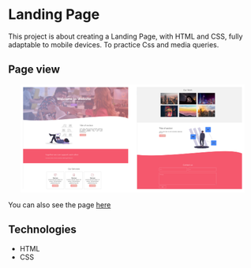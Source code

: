 # Landing Page

This project is about creating a Landing Page, with HTML and CSS, fully adaptable to mobile devices. To practice Css and media queries.

## Page view

<p align="center">
<img src="./img/landing.jpg" width=90%>
</p>

You can also see the page [here](https://solturipe.github.io/landing-page/)

## Technologies

- HTML
- CSS
